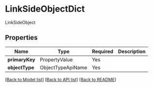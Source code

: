 # LinkSideObjectDict

LinkSideObject

## Properties
| Name | Type | Required | Description |
| ------------ | ------------- | ------------- | ------------- |
**primaryKey** | PropertyValue | Yes |  |
**objectType** | ObjectTypeApiName | Yes |  |


[[Back to Model list]](../../../README.md#models-v1-link) [[Back to API list]](../../README.md#documentation-for-api-endpoints) [[Back to README]](../../README.md)
